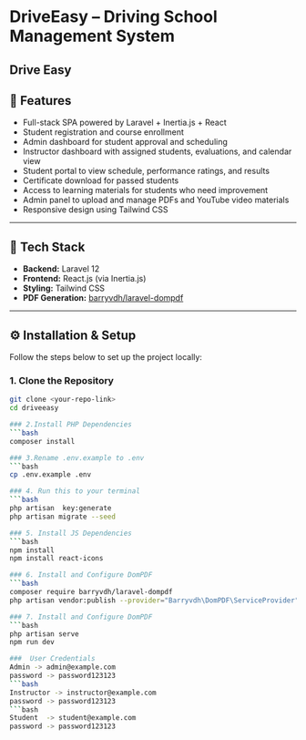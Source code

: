 # DriveEasy – Driving School Management System

**Drive Easy** 
---

## 🚀 Features

- Full-stack SPA powered by Laravel + Inertia.js + React  
- Student registration and course enrollment  
- Admin dashboard for student approval and scheduling  
- Instructor dashboard with assigned students, evaluations, and calendar view  
- Student portal to view schedule, performance ratings, and results  
- Certificate download for passed students  
- Access to learning materials for students who need improvement  
- Admin panel to upload and manage PDFs and YouTube video materials  
- Responsive design using Tailwind CSS 

---

## 🧰 Tech Stack

- **Backend:** Laravel 12
- **Frontend:** React.js (via Inertia.js)
- **Styling:** Tailwind CSS
- **PDF Generation:** [barryvdh/laravel-dompdf](https://github.com/barryvdh/laravel-dompdf)

---

## ⚙️ Installation & Setup

Follow the steps below to set up the project locally:

### 1. Clone the Repository
```bash
git clone <your-repo-link>
cd driveeasy

### 2.Install PHP Dependencies
```bash
composer install

### 3.Rename .env.example to .env 
```bash
cp .env.example .env

### 4. Run this to your terminal 
```bash
php artisan  key:generate
php artisan migrate --seed

### 5. Install JS Dependencies 
```bash
npm install 
npm install react-icons 

### 6. Install and Configure DomPDF
```bash
composer require barryvdh/laravel-dompdf
php artisan vendor:publish --provider="Barryvdh\DomPDF\ServiceProvider"

### 7. Install and Configure DomPDF
```bash
php artisan serve
npm run dev 

###  User Credentials
Admin -> admin@example.com 
password -> password123123
```bash
Instructor -> instructor@example.com 
password -> password123123
```bash
Student  -> student@example.com 
password -> password123123




